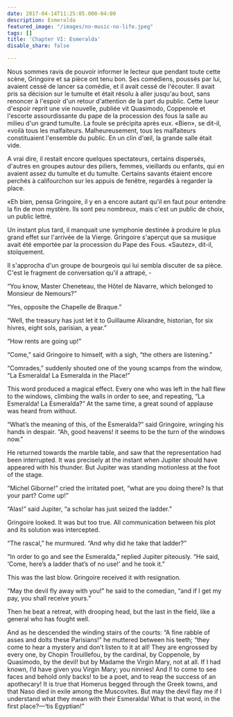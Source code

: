 ```yaml
---
date: 2017-04-14T11:25:05.000-04:00
description: Esmeralda
featured_image: "/images/no-music-no-life.jpeg"
tags: []
title: 'Chapter VI: Esmeralda'
disable_share: false

---
```

Nous sommes ravis de pouvoir informer le lecteur que pendant toute cette scène, Gringoire et sa pièce ont tenu bon. Ses comédiens, poussés par lui, avaient cessé de lancer sa comédie, et il avait cessé de l'écouter. Il avait pris sa décision sur le tumulte et était résolu à aller jusqu'au bout, sans renoncer à l'espoir d'un retour d'attention de la part du public. Cette lueur d'espoir reprit une vie nouvelle, publiée vit Quasimodo, Coppenole et l'escorte assourdissante du pape de la procession des fous la salle au milieu d'un grand tumulte. La foule se précipita après eux. «Bien», se dit-il, «voilà tous les malfaiteurs. Malheureusement, tous les malfaiteurs constituaient l'ensemble du public. En un clin d'œil, la grande salle était vide.

A vrai dire, il restait encore quelques spectateurs, certains dispersés, d'autres en groupes autour des piliers, femmes, vieillards ou enfants, qui en avaient assez du tumulte et du tumulte. Certains savants étaient encore perchés à califourchon sur les appuis de fenêtre, regardés à regarder la place.

«Eh bien, pensa Gringoire, il y en a encore autant qu'il en faut pour entendre la fin de mon mystère. Ils sont peu nombreux, mais c'est un public de choix, un public lettré.

Un instant plus tard, il manquait une symphonie destinée à produire le plus grand effet sur l'arrivée de la Vierge. Gringoire s'aperçut que sa musique avait été emportée par la procession du Pape des Fous. «Sautez», dit-il, stoïquement.

Il s'approcha d'un groupe de bourgeois qui lui sembla discuter de sa pièce. C'est le fragment de conversation qu'il a attrapé, -

“You know, Master Cheneteau, the Hôtel de Navarre, which belonged to
Monsieur de Nemours?”

“Yes, opposite the Chapelle de Braque.”

“Well, the treasury has just let it to Guillaume Alixandre, historian, for
six hivres, eight sols, parisian, a year.”

“How rents are going up!”

“Come,” said Gringoire to himself, with a sigh, “the others are
listening.”

“Comrades,” suddenly shouted one of the young scamps from the window, “La
Esmeralda! La Esmeralda in the Place!”

This word produced a magical effect. Every one who was left in the hall
flew to the windows, climbing the walls in order to see, and repeating,
“La Esmeralda! La Esmeralda?” At the same time, a great sound of applause
was heard from without.

“What’s the meaning of this, of the Esmeralda?” said Gringoire, wringing
his hands in despair. “Ah, good heavens! it seems to be the turn of the
windows now.”

He returned towards the marble table, and saw that the representation had
been interrupted. It was precisely at the instant when Jupiter should have
appeared with his thunder. But Jupiter was standing motionless at the foot
of the stage.

“Michel Giborne!” cried the irritated poet, “what are you doing there? Is
that your part? Come up!”

“Alas!” said Jupiter, “a scholar has just seized the ladder.”

Gringoire looked. It was but too true. All communication between his plot
and its solution was intercepted.

“The rascal,” he murmured. “And why did he take that ladder?”

“In order to go and see the Esmeralda,” replied Jupiter piteously. “He
said, ‘Come, here’s a ladder that’s of no use!’ and he took it.”

This was the last blow. Gringoire received it with resignation.

“May the devil fly away with you!” he said to the comedian, “and if I get
my pay, you shall receive yours.”

Then he beat a retreat, with drooping head, but the last in the field,
like a general who has fought well.

And as he descended the winding stairs of the courts: “A fine rabble of
asses and dolts these Parisians!” he muttered between his teeth; “they
come to hear a mystery and don’t listen to it at all! They are engrossed
by every one, by Chopin Trouillefou, by the cardinal, by Coppenole, by
Quasimodo, by the devil! but by Madame the Virgin Mary, not at all. If I
had known, I’d have given you Virgin Mary; you ninnies! And I! to come to
see faces and behold only backs! to be a poet, and to reap the success of
an apothecary! It is true that Homerus begged through the Greek towns, and
that Naso died in exile among the Muscovites. But may the devil flay me if
I understand what they mean with their Esmeralda! What is that word, in
the first place?—‘tis Egyptian!”